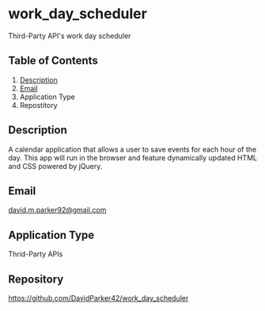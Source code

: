 # work_day_scheduler
  Third-Party API's work day scheduler
  
  ## Table of Contents
  1. [Description](#description)
  2. [Email](#email)
  3. Application Type
  4. Repostitory

  ## Description
A calendar application that allows a user to save events for each hour of the day. This app will run in the browser and feature dynamically updated HTML and CSS powered by jQuery. 

 

  ## Email
  david.m.parker92@gmail.com



  ## Application Type
  Thrid-Party APIs

  ## Repository
  https://github.com/DavidParker42/work_day_scheduler

